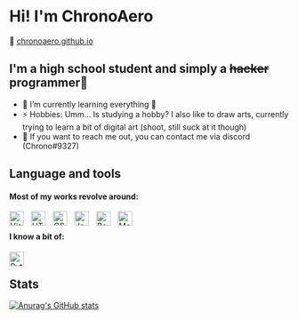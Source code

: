 # Hi! I'm ChronoAero
🔗 [chronoaero.github.io](https://chronoaero.github.io)

## I'm a high school student and simply a ~~hacker~~ programmer👾

- 🌱 I’m currently learning everything 🤣
- ⚡ Hobbies: Umm... Is studying a hobby? I also like to draw arts, currently trying to learn a bit of digital art (shoot, still suck at it though)
- 💬 If you want to reach me out, you can contact me via discord (Chrono#9327)
 
## Language and tools

#### Most of my works revolve around:

<img align="left" alt="Visual Studio Code" width="26px" src="https://cdn.jsdelivr.net/gh/devicons/devicon/icons/vscode/vscode-original.svg" style="padding-right:10px;" />
<img align="left" alt="HTML5" width="26px" src="https://cdn.jsdelivr.net/gh/devicons/devicon/icons/html5/html5-original.svg" style="padding-right:10px;" />
<img align="left" alt="CSS3" width="26px" src="https://cdn.jsdelivr.net/gh/devicons/devicon/icons/css3/css3-original.svg" style="padding-right:10px;" />
<img align="left" alt="JavaScript" width="26px" src="https://cdn.jsdelivr.net/gh/devicons/devicon/icons/javascript/javascript-original.svg" style="padding-right:10px;" />
<img align="left" alt="React" width="26px" src="https://cdn.jsdelivr.net/gh/devicons/devicon/icons/react/react-original.svg" style="padding-right:10px;" />
<img align="left" alt="MongoDB" width="26px" src="https://cdn.jsdelivr.net/gh/devicons/devicon/icons/mongodb/mongodb-original.svg" style="padding-right:10px;" />


<br/>

#### I know a bit of:

<img align="left" alt="Python" width="26px" src="https://upload.wikimedia.org/wikipedia/commons/c/c3/Python-logo-notext.svg" style="padding-right:10px;" />
<br/>

## Stats

[![Anurag's GitHub stats](https://github-readme-stats.vercel.app/api?username=chronoaero)](https://github.com/anuraghazra/github-readme-stats)

<!---
ChronoAero/ChronoAero is a ✨ special ✨ repository because its `README.md` (this file) appears on your GitHub profile.
You can click the Preview link to take a look at your changes.
--->

